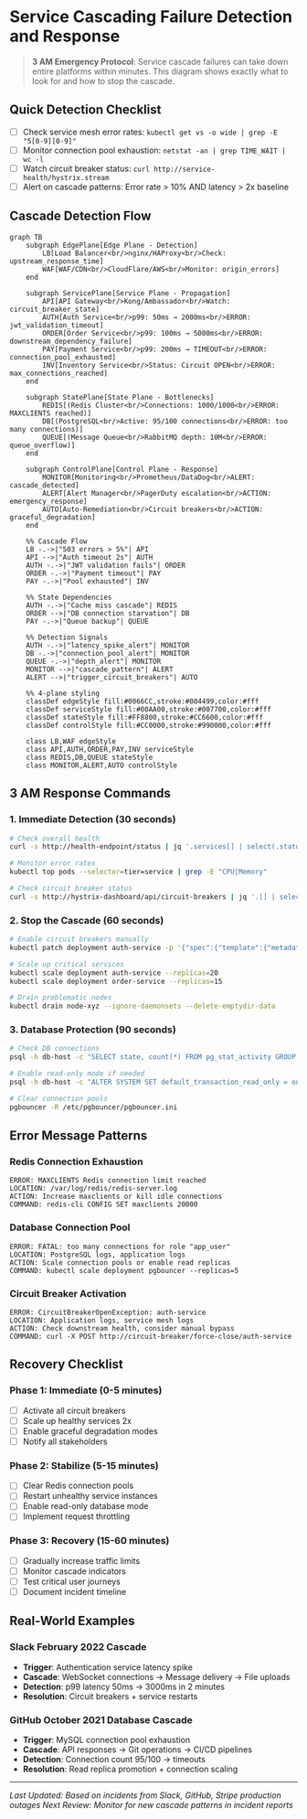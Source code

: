 # Service Cascading Failure Detection and Response

> **3 AM Emergency Protocol**: Service cascade failures can take down entire platforms within minutes. This diagram shows exactly what to look for and how to stop the cascade.

## Quick Detection Checklist
- [ ] Check service mesh error rates: `kubectl get vs -o wide | grep -E "5[0-9][0-9]"`
- [ ] Monitor connection pool exhaustion: `netstat -an | grep TIME_WAIT | wc -l`
- [ ] Watch circuit breaker status: `curl http://service-health/hystrix.stream`
- [ ] Alert on cascade patterns: Error rate > 10% AND latency > 2x baseline

## Cascade Detection Flow

```mermaid
graph TB
    subgraph EdgePlane[Edge Plane - Detection]
        LB[Load Balancer<br/>nginx/HAProxy<br/>Check: upstream_response_time]
        WAF[WAF/CDN<br/>CloudFlare/AWS<br/>Monitor: origin_errors]
    end

    subgraph ServicePlane[Service Plane - Propagation]
        API[API Gateway<br/>Kong/Ambassador<br/>Watch: circuit_breaker_state]
        AUTH[Auth Service<br/>p99: 50ms → 2000ms<br/>ERROR: jwt_validation_timeout]
        ORDER[Order Service<br/>p99: 100ms → 5000ms<br/>ERROR: downstream_dependency_failure]
        PAY[Payment Service<br/>p99: 200ms → TIMEOUT<br/>ERROR: connection_pool_exhausted]
        INV[Inventory Service<br/>Status: Circuit OPEN<br/>ERROR: max_connections_reached]
    end

    subgraph StatePlane[State Plane - Bottlenecks]
        REDIS[(Redis Cluster<br/>Connections: 1000/1000<br/>ERROR: MAXCLIENTS reached)]
        DB[(PostgreSQL<br/>Active: 95/100 connections<br/>ERROR: too many connections)]
        QUEUE[(Message Queue<br/>RabbitMQ depth: 10M<br/>ERROR: queue_overflow)]
    end

    subgraph ControlPlane[Control Plane - Response]
        MONITOR[Monitoring<br/>Prometheus/DataDog<br/>ALERT: cascade_detected]
        ALERT[Alert Manager<br/>PagerDuty escalation<br/>ACTION: emergency_response]
        AUTO[Auto-Remediation<br/>Circuit breakers<br/>ACTION: graceful_degradation]
    end

    %% Cascade Flow
    LB -.->|"503 errors > 5%"| API
    API -->|"Auth timeout 2s"| AUTH
    AUTH -.->|"JWT validation fails"| ORDER
    ORDER -.->|"Payment timeout"| PAY
    PAY -.->|"Pool exhausted"| INV

    %% State Dependencies
    AUTH -.->|"Cache miss cascade"| REDIS
    ORDER -->|"DB connection starvation"| DB
    PAY -.->|"Queue backup"| QUEUE

    %% Detection Signals
    AUTH -.->|"latency_spike_alert"| MONITOR
    DB -.->|"connection_pool_alert"| MONITOR
    QUEUE -.->|"depth_alert"| MONITOR
    MONITOR -->|"cascade_pattern"| ALERT
    ALERT -->|"trigger_circuit_breakers"| AUTO

    %% 4-plane styling
    classDef edgeStyle fill:#0066CC,stroke:#004499,color:#fff
    classDef serviceStyle fill:#00AA00,stroke:#007700,color:#fff
    classDef stateStyle fill:#FF8800,stroke:#CC6600,color:#fff
    classDef controlStyle fill:#CC0000,stroke:#990000,color:#fff

    class LB,WAF edgeStyle
    class API,AUTH,ORDER,PAY,INV serviceStyle
    class REDIS,DB,QUEUE stateStyle
    class MONITOR,ALERT,AUTO controlStyle
```

## 3 AM Response Commands

### 1. Immediate Detection (30 seconds)
```bash
# Check overall health
curl -s http://health-endpoint/status | jq '.services[] | select(.status != "healthy")'

# Monitor error rates
kubectl top pods --selector=tier=service | grep -E "CPU|Memory"

# Check circuit breaker status
curl -s http://hystrix-dashboard/api/circuit-breakers | jq '.[] | select(.state != "CLOSED")'
```

### 2. Stop the Cascade (60 seconds)
```bash
# Enable circuit breakers manually
kubectl patch deployment auth-service -p '{"spec":{"template":{"metadata":{"annotations":{"circuit-breaker":"OPEN"}}}}}'

# Scale up critical services
kubectl scale deployment auth-service --replicas=20
kubectl scale deployment order-service --replicas=15

# Drain problematic nodes
kubectl drain node-xyz --ignore-daemonsets --delete-emptydir-data
```

### 3. Database Protection (90 seconds)
```bash
# Check DB connections
psql -h db-host -c "SELECT state, count(*) FROM pg_stat_activity GROUP BY state;"

# Enable read-only mode if needed
psql -h db-host -c "ALTER SYSTEM SET default_transaction_read_only = on; SELECT pg_reload_conf();"

# Clear connection pools
pgbouncer -R /etc/pgbouncer/pgbouncer.ini
```

## Error Message Patterns

### Redis Connection Exhaustion
```
ERROR: MAXCLIENTS Redis connection limit reached
LOCATION: /var/log/redis/redis-server.log
ACTION: Increase maxclients or kill idle connections
COMMAND: redis-cli CONFIG SET maxclients 20000
```

### Database Connection Pool
```
ERROR: FATAL: too many connections for role "app_user"
LOCATION: PostgreSQL logs, application logs
ACTION: Scale connection pools or enable read replicas
COMMAND: kubectl scale deployment pgbouncer --replicas=5
```

### Circuit Breaker Activation
```
ERROR: CircuitBreakerOpenException: auth-service
LOCATION: Application logs, service mesh logs
ACTION: Check downstream health, consider manual bypass
COMMAND: curl -X POST http://circuit-breaker/force-close/auth-service
```

## Recovery Checklist

### Phase 1: Immediate (0-5 minutes)
- [ ] Activate all circuit breakers
- [ ] Scale up healthy services 2x
- [ ] Enable graceful degradation modes
- [ ] Notify all stakeholders

### Phase 2: Stabilize (5-15 minutes)
- [ ] Clear Redis connection pools
- [ ] Restart unhealthy service instances
- [ ] Enable read-only database mode
- [ ] Implement request throttling

### Phase 3: Recovery (15-60 minutes)
- [ ] Gradually increase traffic limits
- [ ] Monitor cascade indicators
- [ ] Test critical user journeys
- [ ] Document incident timeline

## Real-World Examples

### Slack February 2022 Cascade
- **Trigger**: Authentication service latency spike
- **Cascade**: WebSocket connections → Message delivery → File uploads
- **Detection**: p99 latency 50ms → 3000ms in 2 minutes
- **Resolution**: Circuit breakers + service restarts

### GitHub October 2021 Database Cascade
- **Trigger**: MySQL connection pool exhaustion
- **Cascade**: API responses → Git operations → CI/CD pipelines
- **Detection**: Connection count 95/100 → timeouts
- **Resolution**: Read replica promotion + connection scaling

---
*Last Updated: Based on incidents from Slack, GitHub, Stripe production outages*
*Next Review: Monitor for new cascade patterns in incident reports*